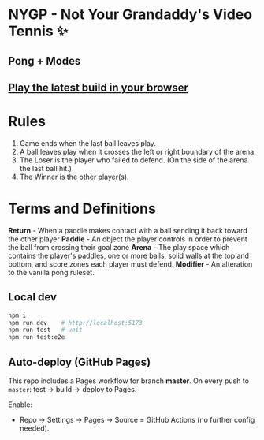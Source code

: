 # NYGP - Not Your Grandaddy's Video Tennis ✨
## Pong + Modes
## [Play the latest build in your browser](https://crossbread.github.io/vibe-jam/)

# Rules
1. Game ends when the last ball leaves play.
2. A ball leaves play when it crosses the left or right boundary of the arena.
3. The Loser is the player who failed to defend. (On the side of the arena the last ball hit.)
4. The Winner is the other player(s).

# Terms and Definitions
**Return** - When a paddle makes contact with a ball sending it back toward the other player
**Paddle** - An object the player controls in order to prevent the ball from crossing their goal zone
**Arena** - The play space which contains the player's paddles, one or more balls, solid walls at the top and bottom, and score zones each player must defend.
**Modifier** - An alteration to the vanilla pong ruleset.

## Local dev
```bash
npm i
npm run dev    # http://localhost:5173
npm run test   # unit
npm run test:e2e
```

## Auto-deploy (GitHub Pages)
This repo includes a Pages workflow for branch **master**. On every push to `master`: test → build → deploy to Pages.

Enable:
- Repo → Settings → Pages → Source = GitHub Actions (no further config needed).

